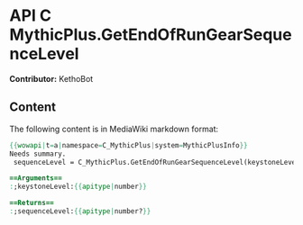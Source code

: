 # API C MythicPlus.GetEndOfRunGearSequenceLevel

**Contributor:** KethoBot

## Content

The following content is in MediaWiki markdown format:

```mediawiki
{{wowapi|t=a|namespace=C_MythicPlus|system=MythicPlusInfo}}
Needs summary.
 sequenceLevel = C_MythicPlus.GetEndOfRunGearSequenceLevel(keystoneLevel)

==Arguments==
:;keystoneLevel:{{apitype|number}}

==Returns==
:;sequenceLevel:{{apitype|number?}}
```